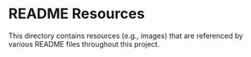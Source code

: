 # README Resources

This directory contains resources (e.g., images) that are referenced by various README files throughout this project.